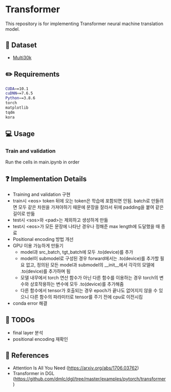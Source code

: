 # Transformer
This repository is for implementing Transformer neural machine translation model.

## :notebook_with_decorative_cover: Dataset
- [Multi30k](https://www.aclweb.org/anthology/W16-3210/)

## :pencil2: Requirements
```bash
CUDA==10.1
cuDNN==7.6.5
Python==3.8.6
torch
matplotlib
tqdm
kora
```

## :computer: Usage
### Train and validation
Run the cells in main.ipynb in order

## :question: Implementation Details
- Training and validation 구현
- train시 \<eos\> token 뒤에 오는 token은 학습에 포함되면 안됨. batch로 만들려면 모두 같은 차원을 가져야하기 때문에 문장을 잘라서 뒤에 padding을 붙여 같은 길이로 만듦
- test시 \<sos>와 \<pad\>는 제외하고 생성하게 만듦
- test시 \<eos\>가 모든 문장에 나타난 경우나 정해준 max length에 도달했을 때 종료
- Positional encoding 방법 개선
- GPU 이용 가능하게 만들기
  - model과 src_batch, tgt_batch에 모두 .to(device)를 추가
  - model이 submodel로 구성된 경우 forward에서는 .to(device)를 추가할 필요 없고, 정의된 모든 model과 submodel의 __init__에서 각각의 모델에 .to(device)를 추가하며 됨
  - 모델 내무에서 torch 연산 함수가 아닌 다른 함수를 이용하는 경우 torch의 변수와 상호작용하는 변수에 모두 .to(device)를 추가해줌
  - 다른 함수에서 tensor가 호출되는 경우 epoch가 끝나도 없어지지 않을 수 있으니 다른 함수의 파라미터로 tensor를 주기 전에 cpu로 이전시킴
- conda error 해결

## :goal_net: TODOs
- final layer 분석
- positional encoding 재확인

## :moyai: References
- Attention Is All You Need (https://arxiv.org/abs/1706.03762)
- Transformer in DGL (https://github.com/dmlc/dgl/tree/master/examples/pytorch/transformer)
